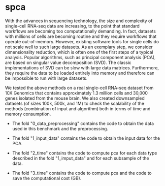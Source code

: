 # spca

With the advances in sequencing technology, the size and complexity of single-cell RNA-seq data are increasing, to the point that standard workflows are becoming too computationally demanding. In fact, datasets with millions of cells are becoming routine and they require workflows that operate out-of-memory.
However, existing software tools for single cells do not scale well to such large datasets. As an exemplary step, we consider dimensionality reduction, which is often one of the first steps of a typical analysis. Popular algorithms, such as principal component analysis (PCA), are based on singular value decomposition (SVD).
The classic implementations of SVD can be slow with large data matrices. Furthermore, they require the data to be loaded entirely into memory and therefore can be impossible to run with large datasets.

We tested the above methods on a real single-cell RNA-seq dataset from 10X Genomics that contains approximately 1.3 million cells and 30,000 genes isolated from the mouse brain.
We also created downsampled datasets (of sizes 100k, 500k, and 1M) to check the scalability of the methods (combination of input and algorithm) both in terms of time and memory consumption.

* The fold "0_data_preprocessing" contains the code to obtain the data used in this benchmark and the preprocessing.

* The fold "1_input_data" contains the code to obtain the input data for the PCA.

* The fold "2_time" contains the code to compute pca for each data type described in the fold "1_imput_data" and for each subsample of the data.

* The fold "3_time" contains the code to compute pca and the code to save the computational cost (GB).
